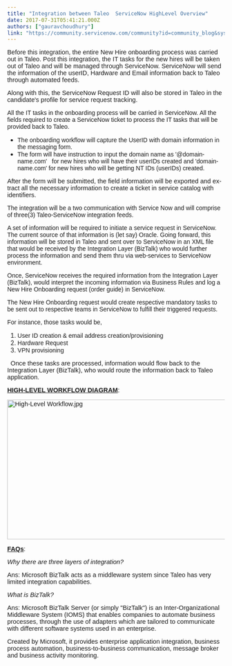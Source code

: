 ```yaml
---
title: "Integration between Taleo  ServiceNow HighLevel Overview"
date: 2017-07-31T05:41:21.000Z
authors: ["gauravchoudhury"]
link: "https://community.servicenow.com/community?id=community_blog&sys_id=b5fd262ddbd0dbc01dcaf3231f96192a"
---
```

<p><span lang="EN-US" style="font-size: 11.0pt; font-family: 'Calibri',sans-serif;">Before this integration, the entire New Hire onboarding process was carried out in Taleo. <span lang="EN-US" style="font-size: 11.0pt; font-family: 'Calibri',sans-serif;">Post this integration, the IT tasks for the new hires will be taken out of Taleo and will be managed through ServiceNow. ServiceNow will send the <span lang="EN-US" style="font-size: 11.0pt; font-family: 'Calibri',sans-serif;">information of the userID, Hardware and Email information back to Taleo through automated feeds. </span></span></span></p><p></p><p><span lang="EN-US" style="font-size: 11.0pt; font-family: 'Calibri',sans-serif;">Along with this, the ServiceNow Request ID will also be stored in Taleo in the candidate's profile for service request tracking.</span></p><p></p><p><span style="font-family: calibri, verdana, arial, sans-serif;">All the IT tasks in the onboarding process will be carried in ServiceNow. All the fields required to create a ServiceNow ticket to process the IT tasks that will be provided back to Taleo.</span></p><p></p><ul><li><span style="font-family: calibri, verdana, arial, sans-serif;">The onboarding workflow will capture the UserID with domain information in the messaging form.</span></li><li><span style="font-family: calibri, verdana, arial, sans-serif;">The form will have instruction to input the domain name as '@domain-name.com'   for new hires who will have their userIDs created and 'domain-name.com' for new hires who will be getting NT IDs (userIDs) created.</span></li></ul><p></p><p><span style="font-family: calibri, verdana, arial, sans-serif;"><span lang="EN-US" style="font-size: 11pt;">After the form will be submitted, the field information will be exported and extract all the necessary information to create a ticket in service catalog with identifiers.</span></span></p><p></p><p><span style="font-family: calibri, verdana, arial, sans-serif;">The integration will be a two communication with Service Now and will comprise of three(3) Taleo-ServiceNow integration feeds.</span></p><p></p><p><span style="font-family: calibri, verdana, arial, sans-serif;">A set of information will be required to initiate a service request in ServiceNow. The current</span><span style="font-family: calibri, verdana, arial, sans-serif;"> source of that information is (let say) Oracle. Going forward, this information will be stored in Taleo and sent over to ServiceNow in an XML file that would be received by the Integration Layer (BizTalk) who would further process the information and send them thru via web-services to ServiceNow environment.</span></p><p></p><p><span style="font-family: calibri, verdana, arial, sans-serif;">Once, ServiceNow receives the required information from the Integration Layer (BizTalk), would interpret the incoming information via Business Rules and log a New Hire Onboarding request (order guide</span><span style="font-family: calibri, verdana, arial, sans-serif;">) in ServiceNow.</span></p><p></p><p><span style="font-family: calibri, verdana, arial, sans-serif;">The New Hire Onboarding request would create respective mandatory tasks to be sent out to respective teams in ServiceNow to fulfill their triggered requests.</span></p><p></p><p><span style="font-family: calibri, verdana, arial, sans-serif;">For instance, those tasks would be,</span></p><ol><li><span style="font-family: calibri, verdana, arial, sans-serif;">User ID creation &amp; email address creation/provisioning</span></li><li><span style="font-family: calibri, verdana, arial, sans-serif;">Hardware Request</span></li><li><span style="font-family: calibri, verdana, arial, sans-serif;">VPN provisioning</span></li></ol><p></p><p><span style="font-family: calibri, verdana, arial, sans-serif;">   <span lang="EN-US" style="font-size: 11pt;">Once these tasks are processed, information would flow back to the Integration Layer (BizTalk), who would route the information back to Taleo application. </span></span></p><p></p><p><span style="font-family: calibri, verdana, arial, sans-serif;"><span lang="EN-US" style="font-size: 11pt;"><span style="text-decoration: underline;"><strong>HIGH-LEVEL WORKFLOW DIAGRAM</strong></span>:</span></span></p><p></p><p><span style="font-family: calibri, verdana, arial, sans-serif;"><span lang="EN-US" style="font-size: 11pt;"><img   alt="High-Level Workflow.jpg" class="image-1 jive-image" src="3d6befb9db5893049c9ffb651f9619d0.iix" style="width: 620px; height: 323px;"/></span></span></p><p><span style="font-family: calibri, verdana, arial, sans-serif;"><span lang="EN-US" style="font-size: 11pt;"><span style="text-decoration: underline;"><strong>FAQs</strong></span>:</span></span></p><p></p><p><em style="font-family: calibri, verdana, arial, sans-serif;"><span lang="EN-US" style="font-size: 11pt;">Why there are three layers of integration?</span></em></p><p><span style="font-family: calibri, verdana, arial, sans-serif;"><span lang="EN-US" style="font-size: 11pt;"></span></span></p><p><span style="font-family: calibri, verdana, arial, sans-serif;"><span style="font-size: 14.6667px; font-family: calibri, verdana, arial, sans-serif;">Ans: Microsoft BizTalk acts as a middleware system since Taleo has very limited integration capabilities.</span></span></p><p><span style="font-family: calibri, verdana, arial, sans-serif;"></span></p><p><em style="font-family: calibri, verdana, arial, sans-serif;"><span lang="EN-US" style="font-size: 11pt;">What is BizTalk?</span></em></p><p><span style="font-family: calibri, verdana, arial, sans-serif;"><span lang="EN-US" style="font-size: 11pt;"></span></span></p><p><span style="font-family: calibri, verdana, arial, sans-serif;"><span lang="EN-US" style="font-size: 11pt;">Ans: Microsoft BizTalk Server (or simply "BizTalk") is an Inter-Organizational Middleware System (IOMS) that enables companies to automate business processes, through the use of adapters which are tailored to communicate with different software systems used in an enterprise. </span></span></p><p><span style="font-family: calibri, verdana, arial, sans-serif;"><span lang="EN-US" style="font-size: 11pt;">Created by Microsoft, it provides enterprise application integration, business process automation, business-to-business communication, message broker and business activity monitoring.</span></span></p>
